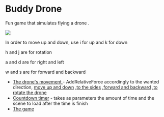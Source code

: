 # Buddy Drone

<p>Fun game that simulates flying a drone .</p>

![](https://github.com/arielBar1295/unity/blob/master/drone/droneGame.gif)


<p>In order to move up and down, use i for up and k for down</p>
<p>h and j are for rotation</p>
<p>a and d are for right and left</p>
<p>w and s are for forward and backward</p>

* [The drone's movement ](https://github.com/arielBar1295/unity/blob/master/drone/Assets/script/movingDrone.cs) - AddRelativeForce accordingly to the wanted direction, [move up and down](https://github.com/arielBar1295/unity/blob/master/drone/Assets/script/movingDrone.cs#L33) ,[to the sides](https://github.com/arielBar1295/unity/blob/master/drone/Assets/script/movingDrone.cs#L80) ,[forward and backward](https://github.com/arielBar1295/unity/blob/master/drone/Assets/script/movingDrone.cs#L51) ,[to rotate the drone](https://github.com/arielBar1295/unity/blob/master/drone/Assets/script/movingDrone.cs#L65)
* [Countdown timer](https://github.com/arielBar1295/unity/blob/master/drone/Assets/script/Countdown.cs) - takes as parameters the amount of time and the scene to load after the time is finish
* [The game ](https://ariel1295.itch.io/dronegame) 
